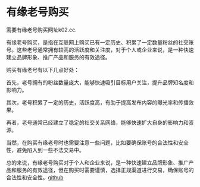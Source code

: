 # 有缘老号购买

需要有缘老号购买网址k02.cc.

有缘老号购买，是指在互联网上购买已有一定历史、积累了一定数量粉丝的社交账号。这些老号通常拥有较高的活跃度和关注度，对于个人或企业来说，是一种快速建立品牌形象、推广产品和服务的有效途径。

购买有缘老号有以下几点好处：

首先，老号拥有的粉丝数量庞大，能够快速吸引目标用户关注，提升品牌知名度和影响力。

其次，老号积累了一定的历史，活跃度高，有助于提高发布内容的曝光率和传播效果。

再者，老号通常已经建立了稳定的社交关系网络，能够快速扩大自身的影响力和资源。

当然，在购买有缘老号时也需要注意一些问题，比如要确保账号的合法性和安全性，避免陷入到一些不法交易中。

总的来说，有缘老号购买对于个人和企业来说，是一种快速建立品牌形象、推广产品和服务的有效途径，但在购买时需要谨慎，选择正规渠道进行交易，确保账号的合法性和安全性。[github](https://github.com)